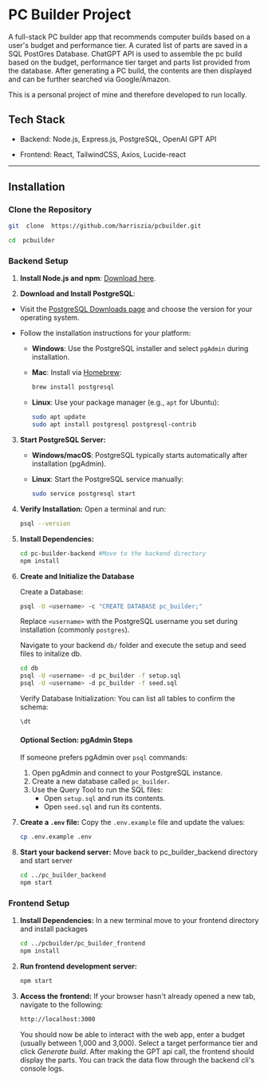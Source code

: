 


# PC Builder Project

  

A full-stack PC builder app that recommends computer builds based on a user's budget and performance tier. A curated list of parts are saved in a SQL PostGres Database. ChatGPT API is used to assemble the pc build based on the budget, performance tier target and parts list provided from the database. After generating a PC build, the contents are then displayed and can be further searched via Google/Amazon.

  

This is a personal project of mine and therefore developed to run locally.

  

## Tech Stack

- Backend: Node.js, Express.js, PostgreSQL, OpenAI GPT API

- Frontend: React, TailwindCSS, Axios, Lucide-react

---  

## Installation

  

### Clone the Repository

```bash
git  clone  https://github.com/harriszia/pcbuilder.git
```
```bash
cd  pcbuilder
```

  

### Backend Setup
1. **Install Node.js and npm**: [Download here](https://nodejs.org/).

2.  **Download and Install PostgreSQL**:
- Visit the [PostgreSQL Downloads page](https://www.postgresql.org/download/) and choose the version for your operating system.

- Follow the installation instructions for your platform:

	-  **Windows**: Use the PostgreSQL installer and select `pgAdmin` during installation.

	-  **Mac**: Install via [Homebrew](https://brew.sh/):

		```bash
		brew install postgresql
		```

	-  **Linux**: Use your package manager (e.g., `apt` for Ubuntu):

		```bash
		sudo apt update
		sudo apt install postgresql postgresql-contrib
		```

  

3.  **Start PostgreSQL Server:**

	-  **Windows/macOS**: PostgreSQL typically starts automatically after installation (pgAdmin).

	-  **Linux**: Start the PostgreSQL service manually:

		```bash
		sudo service postgresql start
		```

  
4.  **Verify Installation:**
Open a terminal and run:
	```bash
	psql --version
	```

5. **Install Dependencies:**
	 ```bash
	 cd pc-builder-backend #Move to the backend directory
	 npm install
	 ```


6.  **Create and Initialize the Database**

	Create a Database:
	```bash
	psql -U <username> -c "CREATE DATABASE pc_builder;"
	```
	Replace `<username>` with the PostgreSQL username you set during installation 	(commonly 	`postgres`).

	Navigate to your backend `db/` folder and execute the setup and seed files to initalize db.
	 ```bash
	 cd db
	psql -U <username> -d pc_builder -f setup.sql
	psql -U <username> -d pc_builder -f seed.sql
	```
	Verify Database Initialization: You can list all tables to confirm the schema:
	```bash
	\dt
	```
	#### Optional Section: pgAdmin Steps
	If someone prefers pgAdmin over `psql` commands:
	1.  Open pgAdmin and connect to your PostgreSQL instance.
	2.  Create a new database called `pc_builder`.
	3.  Use the Query Tool to run the SQL files:
	    -   Open `setup.sql` and run its contents.
	    -   Open `seed.sql` and run its contents.


7. **Create a `.env` file:**
	Copy the `.env.example` file and update the values:
	```bash
	cp .env.example .env
	```
	
8. **Start your backend server:**
	Move back to pc_builder_backend directory and start server
	```bash
	cd ../pc_builder_backend
	npm start
	```

### Frontend Setup

1. **Install Dependencies:**
	In a new terminal move to your frontend directory and install packages
	```bash
	cd ../pcbuilder/pc_builder_frontend
	npm install
	```
2. **Run frontend development server:**
	```bash
	npm start
	```
3. **Access the frontend:**
	If your browser hasn't already opened a new tab, navigate to the following:
	```bash
	http://localhost:3000
	```

	You should now be able to interact with the web app, enter a budget (usually between 1,000 and 3,000). Select a target performance tier and click *Generate build*. After making the GPT api call, the frontend should display the parts. You can track the data flow through the backend cli's console logs. 

